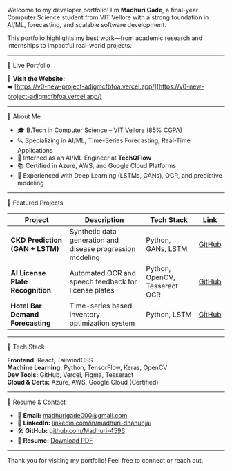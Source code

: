 Welcome to my developer portfolio! I'm **Madhuri Gade**, a final-year Computer Science student from VIT Vellore with a strong foundation in AI/ML, forecasting, and scalable software development.

This portfolio highlights my best work—from academic research and internships to impactful real-world projects.

---

🔗 Live Portfolio

🎯 **Visit the Website:**  
➡️ [https://v0-new-project-adigmcfbfoa.vercel.app/](https://v0-new-project-adigmcfbfoa.vercel.app/)

---

🧠 About Me

- 🎓 B.Tech in Computer Science – VIT Vellore (85% CGPA)
- 🔍 Specializing in AI/ML, Time-Series Forecasting, Real-Time Applications
- 🧪 Interned as an AI/ML Engineer at **TechQFlow**
- 📚 Certified in Azure, AWS, and Google Cloud Platforms
- 🧠 Experienced with Deep Learning (LSTMs, GANs), OCR, and predictive modeling

----

💼 Featured Projects

| Project | Description | Tech Stack | Link |
|--------|-------------|------------|------|
| **CKD Prediction (GAN + LSTM)** | Synthetic data generation and disease progression modeling | Python, GANs, LSTM | [GitHub](https://github.com/Madhuri-4596/LONGITUDINAL-DL-MODEL-FOR-PREDECTING-CHRONIC-KIDNEY-DISEASE-PROGRESSION-USING-TEMPRAL-CLINIC) |
| **AI License Plate Recognition** | Automated OCR and speech feedback for license plates | Python, OpenCV, Tesseract OCR | [GitHub](https://github.com/Madhuri-4596/AI-Powered-License-Plate-Detection-and-Recognition) |
| **Hotel Bar Demand Forecasting** | Time-series based inventory optimization system | Python, LSTM | [GitHub](https://github.com/Madhuri-4596/Time-Series-Demand-Forecasting-for-Hotel-Bar-Operations.) |

---

 🚀 Tech Stack

**Frontend:** React, TailwindCSS  
**Machine Learning:** Python, TensorFlow, Keras, OpenCV  
**Dev Tools:** GitHub, Vercel, Figma, Tesseract  
**Cloud & Certs:** Azure, AWS, Google Cloud (Certified)

---
 📄 Resume & Contact

- 📧 **Email:** [madhurigade000@gmail.com](mailto:madhurigade000@gmail.com)  
- 💼 **LinkedIn:** [linkedin.com/in/madhuri-dhanunjai](https://linkedin.com/in/madhuri-dhanunjai)  
- 🛠 **GitHub:** [github.com/Madhuri-4596](https://github.com/Madhuri-4596)  
- 📄 **Resume:** [Download PDF](https://v0-new-project-adigmcfbfoa.vercel.app/Madhuri_Dhanunjai_resume_.pdf)

---


Thank you for visiting my portfolio! Feel free to connect or reach out.
